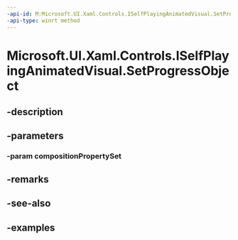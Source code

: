```yaml
---
-api-id: M:Microsoft.UI.Xaml.Controls.ISelfPlayingAnimatedVisual.SetProgressObject(Windows.UI.Composition.CompositionPropertySet)
-api-type: winrt method
---
```


<!-- Method syntax.
public void ISelfPlayingAnimatedVisual.SetProgressObject(CompositionPropertySet compositionPropertySet)
-->

# Microsoft.UI.Xaml.Controls.ISelfPlayingAnimatedVisual.SetProgressObject

## -description

## -parameters
### -param compositionPropertySet

## -remarks

## -see-also

## -examples

